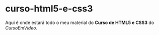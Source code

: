 # curso-html5-e-css3
 Aqui é onde estará todo o meu material do **Curso de HTML5 e CSS3** do *CursoEmVideo*.
